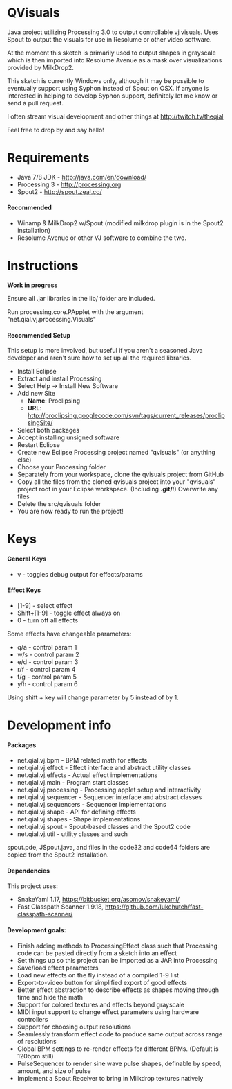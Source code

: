 # QVisuals

Java project utilizing Processing 3.0 to output controllable vj visuals. Uses
Spout to output the visuals for use in Resolume or other video software.

At the moment this sketch is primarily used to output shapes in grayscale which is then
imported into Resolume Avenue as a mask over visualizations provided by MilkDrop2.

This sketch is currently Windows only, although it may be possible to eventually support 
using Syphon instead of Spout on OSX. If anyone is interested in helping to develop Syphon 
support, definitely let me know or send a pull request. 

I often stream visual development and other things at http://twitch.tv/theqial 

Feel free to drop by and say hello!

# Requirements
- Java 7/8 JDK - http://java.com/en/download/
- Processing 3 - http://processing.org
- Spout2 - http://spout.zeal.co/

#### Recommended 
- Winamp & MilkDrop2 w/Spout (modified milkdrop plugin is in the Spout2 installation)
- Resolume Avenue or other VJ software to combine the two.

# Instructions
**Work in progress**

Ensure all .jar libraries in the lib/ folder are included. 

Run processing.core.PApplet with the argument "net.qial.vj.processing.Visuals"

#### Recommended Setup

This setup is more involved, but useful if you aren't a seasoned Java developer
and aren't sure how to set up all the required libraries.

- Install Eclipse
- Extract and install Processing
- Select Help -> Install New Software
- Add new Site
  - **Name**: Proclipsing
  - **URL**: http://proclipsing.googlecode.com/svn/tags/current_releases/proclipsingSite/
- Select both packages
- Accept installing unsigned software
- Restart Eclipse
- Create new Eclipse Processing project named "qvisuals" (or anything else)
- Choose your Processing folder
- Separately from your workspace, clone the qvisuals project from GitHub
- Copy all the files from the cloned qvisuals project into your "qvisuals"
  project root in your Eclipse workspace. (Including **.git/**!) Overwrite
  any files
- Delete the src/qvisuals folder
- You are now ready to run the project!

# Keys
#### General Keys
- v - toggles debug output for effects/params

#### Effect Keys
- [1-9] - select effect
- Shift+[1-9] - toggle effect always on
- 0 - turn off all effects

Some effects have changeable parameters:

- q/a - control param 1
- w/s - control param 2
- e/d - control param 3
- r/f - control param 4
- t/g - control param 5
- y/h - control param 6

Using shift + key will change parameter by 5 instead of by 1.

# Development info

#### Packages

- net.qial.vj.bpm - BPM related math for effects
- net.qial.vj.effect - Effect interface and abstract utility classes
- net.qial.vj.effects - Actual effect implementations
- net.qial.vj.main - Program start classes
- net.qial.vj.processing - Processing applet setup and interactivity
- net.qial.vj.sequencer - Sequencer interface and abstract classes
- net.qial.vj.sequencers - Sequencer implementations
- net.qial.vj.shape - API for defining effects
- net.qial.vj.shapes - Shape implementations
- net.qial.vj.spout - Spout-based classes and the Spout2 code
- net.qial.vj.util - utility classes and such

spout.pde, JSpout.java, and files in the code32 and code64 folders are copied from the Spout2 installation.

#### Dependencies

This project uses:
- SnakeYaml 1.17, https://bitbucket.org/asomov/snakeyaml/
- Fast Classpath Scanner 1.9.18, https://github.com/lukehutch/fast-classpath-scanner/

#### Development goals:

- Finish adding methods to ProcessingEffect class such that Processing code can be pasted directly from a sketch into an effect
- Set things up so this project can be imported as a JAR into Processing
- Save/load effect parameters
- Load new effects on the fly instead of a compiled 1-9 list
- Export-to-video button for simplified export of good effects
- Better effect abstraction to describe effects as shapes moving through time and hide the math
- Support for colored textures and effects beyond grayscale
- MIDI input support to change effect parameters using hardware controllers
- Support for choosing output resolutions
- Seamlessly transform effect code to produce same output across range of resolutions
- Global BPM settings to re-render effects for different BPMs. (Default is 120bpm still)
- PulseSequencer to render sine wave pulse shapes, definable by speed, amount, and size of pulse
- Implement a Spout Receiver to bring in Milkdrop textures natively
